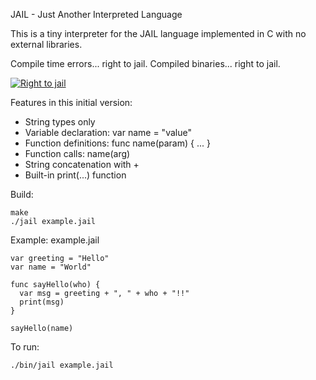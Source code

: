 JAIL - Just Another Interpreted Language

This is a tiny interpreter for the JAIL language implemented in C with no external libraries.

Compile time errors... right to jail.
Compiled binaries... right to jail.

[![Right to jail](https://img.youtube.com/vi/4zG_eTys-Mw/0.jpg)](https://www.youtube.com/watch?v=4zG_eTys-Mw)

Features in this initial version:
- String types only
- Variable declaration: var name = "value"
- Function definitions: func name(param) { ... }
- Function calls: name(arg)
- String concatenation with +
- Built-in print(...) function

Build:

```
make
./jail example.jail
```

Example:
example.jail

```
var greeting = "Hello"
var name = "World"

func sayHello(who) {
  var msg = greeting + ", " + who + "!!"
  print(msg)
}

sayHello(name)
```
To run:
```
./bin/jail example.jail
```
